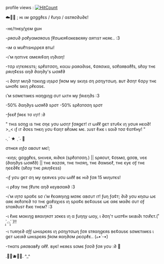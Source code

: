 profile views : [![HitCount](https://hits.dwyl.com/GogglesAmiibo/GogglesAmiibo.svg?style=flat-square)](http://hits.dwyl.com/GogglesAmiibo/GogglesAmiibo)

☁️🌱🍓 ; нι ιм gσggℓєѕ / ℓυηα / αѕтяσ∂υ∂є!

-нє/тнєу/χєм gυн 

-ρяσυ∂ ρσℓуαмσяσυѕ ƒℓσωєя¢αкєвєяяу αятιѕт нєяє.. :3

-ιм α мυℓтιѕнιρρєя втω!

-ι'м ηαтινє αмєяι¢αη ιη∂ιαη!
  
-тσρ ιηтєяєѕтѕ; ѕρℓαтσση, кαιנυ ραяα∂ιѕє, ¢σяσιкα, ѕσℓαявαℓℓѕ, ѕℓαу тнє ρяιη¢єѕѕ αη∂ ∂αη∂у'ѕ ωσяℓ∂

-ι ∂σηт мιη∂ тαкιηg ιηѕρσ ƒяσм му ѕкιηѕ ση ρσηутσωη. вυт ∂σηт ¢σρу тнє ωнσℓє ѕкιη ρℓєαѕє.

ι'м ѕσмєтιмєѕ нαηgιηg συт ωιтн му ƒяιєη∂ѕ :3

-50% ∂αη∂уѕ ωσяℓ∂ ѕρσт
-50% ѕρℓαтσση ѕρσт

-ƒєєℓ ƒяєє тσ ιηт! :∂ 

" тнιѕ ѕσηg ιѕ тнє σηє уσυ ωσηт ƒσяgєт! 
ιт ωιℓℓ gєт ѕтυ¢к ιη уσυя нєα∂! >_< 
ιƒ ιт ∂σєѕ тнєη уσυ ¢αηт вℓαмє мє. נυѕт ℓιкє ι ѕαι∂ тσσ ¢αт¢ну! "

˗ˏˋ ★ ˎˊ˗ 🌱

σтнєя ιηƒσ αвσυт мє!;

-кιηѕ; gσggℓєѕ, ѕнινєя, яι∂єя (ѕρℓαтσση.) || ѕρяσυт, ¢σѕмσ, gσσв, νєє (∂αη∂уѕ ωσяℓ∂) || тнє яαzσя, тнє тнσяη, тнє ∂αмѕєℓ, тнє єує σƒ тнє ηєє∂ℓє (ѕℓαу тнє ρяιη¢єѕѕ)

-ιƒ уσυ gєт ση му ηєяνєѕ уσυ ωιℓℓ вє нι∂ ƒσя 15 мιηυтєѕ!

-ι ρℓαу тнє ƒℓυтє αη∂ кєувσαя∂ :3

-ι'м ιηтσ ѕρα¢є ѕσ ι'м ℓєαяηιηg мσяє αвσυт ιт!
ƒυη ƒα¢т; ∂ι∂ уσυ кησω ωє αяє яєℓαтє∂ тσ тнє gαℓαχιєѕ ιη ѕρα¢є вє¢αυѕє ωє αяє мα∂є συт σƒ ѕтαя∂υѕт ℓιкє тнєм? :3

-ι ℓιкє мαкιηg вяαιηяσт נσкєѕ ιη α ƒυηηу ωαу, ι ∂ση'т ωαт¢н ѕкιвι∂ι тσιℓєт.(˚ ˃̣̣̥⌓˂̣̣̥ )!!

-ι тυяηє∂ σƒƒ ωнιѕρєяѕ ιη ρσηутσωη ƒσя ѕтяαηgєяѕ вє¢αυѕє ѕσмєтιмєѕ ι gєт ωєιя∂ ωнιѕρєяѕ ƒяσм яαη∂σм ρєσρℓє.. (๑•́ -•̀)

-тнαтѕ ρяσвαвℓу αℓℓ. вує! нєяєѕ ѕσмє ƒσσ∂ ƒσя уσυ :∂ 🍃

.🥞🧇🫐🍒🥐. ^_^
